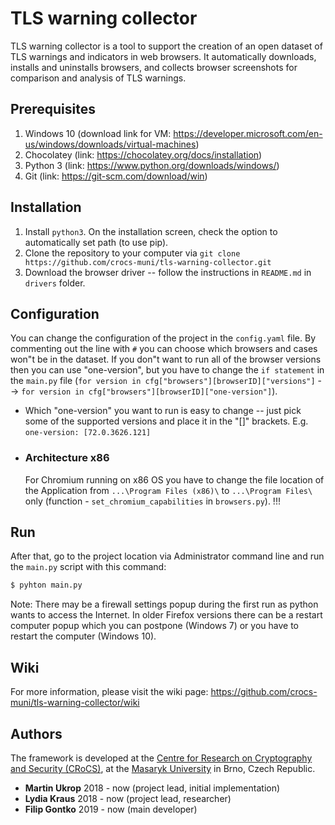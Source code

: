 # TLS warning collector
TLS warning collector is a tool to support the creation of an open dataset of TLS warnings and indicators in web browsers. It automatically downloads, installs and uninstalls browsers, and collects browser screenshots for comparison and analysis of TLS warnings.

## Prerequisites
1. Windows 10 (download link for VM: https://developer.microsoft.com/en-us/windows/downloads/virtual-machines)
2. Chocolatey (link: https://chocolatey.org/docs/installation)
3. Python 3 (link: https://www.python.org/downloads/windows/)
4. Git (link: https://git-scm.com/download/win)

## Installation

1. Install `python3`. On the installation screen, check the option to automatically set path (to use pip).
2. Clone the repository to your computer via `git clone https://github.com/crocs-muni/tls-warning-collector.git`
3. Download the browser driver -- follow the instructions in `README.md` in `drivers` folder.

## Configuration


You can change the configuration of the project in the `config.yaml` file. By commenting out the line with `#` you can choose which browsers and cases won"t be in the dataset. 
If you don"t want to run all of the browser versions then you can use "one-version", but you have to change the `if statement` in the `main.py` file (`for version in cfg["browsers"][browserID]["versions"]` --> `for version in cfg["browsers"][browserID]["one-version"]`).
* Which "one-version" you want to run is easy to change -- just pick some of the supported versions and place it in the "[]" brackets. E.g. `one-version: [72.0.3626.121]`
* ### Architecture x86
  For Chromium running on x86 OS you have to change the file location of the Application from `...\Program Files (x86)\` to `...\Program Files\` only (function - `set_chromium_capabilities` in `browsers.py`). !!!

## Run

After that, go to the project location via Administrator command line and run the `main.py` script with this command:
```sh
$ pyhton main.py
```
Note: There may be a firewall settings popup during the first run as python wants to access the Internet. In older Firefox versions there can be a restart computer popup which you can postpone (Windows 7) or you have to restart the computer (Windows 10).

## Wiki

For more information, please visit the wiki page: https://github.com/crocs-muni/tls-warning-collector/wiki

## Authors

The framework is developed at the [Centre for Research on Cryptography and Security (CRoCS)](https://crocs.fi.muni.cz), at the [Masaryk University](http://www.muni.cz/) in Brno, Czech Republic.
* **Martin Ukrop** 2018 - now (project lead, initial implementation)
* **Lydia Kraus** 2018 - now (project lead, researcher)
* **Filip Gontko** 2019 - now (main developer)
